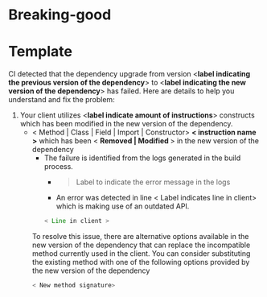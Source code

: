 # Breaking-good

# Template

CI detected that the dependency upgrade from version <**label indicating the previous version of the dependency**> to <**label indicating the new version of the dependency**> has failed. Here are details to help you understand and fix the problem:
1. Your client utilizes <**label indicate amount of instructions**> constructs which has been modified in the new version of the dependency.
    * <summary> < Method | Class | Field | Import | Constructor> <b>< instruction name ></b> which has been < <b>Removed | Modified </b> > in the new version of the dependency</summary>

        *  <summary>The failure is identified from the logs generated in the build process. </summary>

            * > Label to indicate the error message in the logs
            * An error was detected in line < Label indicates line in client> which is making use of an outdated API.
             ``` java
            < Line in client >
            ```

      To resolve this issue, there are alternative options available in the new version of the dependency that can replace the incompatible method currently used in the client. You can consider substituting the existing method with one of the following options provided by the new version of the dependency
         ``` java
        < New method signature>
         ```


